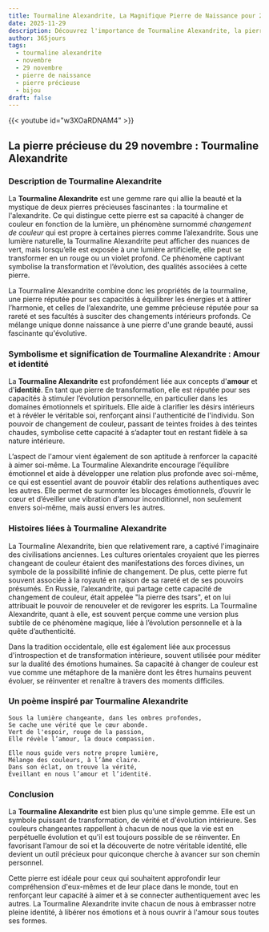 ```yaml
---
title: Tourmaline Alexandrite, La Magnifique Pierre de Naissance pour 29 novembre
date: 2025-11-29
description: Découvrez l'importance de Tourmaline Alexandrite, la pierre de naissance du 29 novembre qui symbolise Amour et identité. Laissez sa beauté et sa signification illuminer votre journée.
author: 365jours
tags:
  - tourmaline alexandrite
  - novembre
  - 29 novembre
  - pierre de naissance
  - pierre précieuse
  - bijou
draft: false
---
```


{{< youtube id="w3XOaRDNAM4" >}}

## La pierre précieuse du 29 novembre : Tourmaline Alexandrite

### Description de Tourmaline Alexandrite

La **Tourmaline Alexandrite** est une gemme rare qui allie la beauté et la mystique de deux pierres précieuses fascinantes : la tourmaline et l'alexandrite. Ce qui distingue cette pierre est sa capacité à changer de couleur en fonction de la lumière, un phénomène surnommé _changement de couleur_ qui est propre à certaines pierres comme l’alexandrite. Sous une lumière naturelle, la Tourmaline Alexandrite peut afficher des nuances de vert, mais lorsqu’elle est exposée à une lumière artificielle, elle peut se transformer en un rouge ou un violet profond. Ce phénomène captivant symbolise la transformation et l’évolution, des qualités associées à cette pierre.

La Tourmaline Alexandrite combine donc les propriétés de la tourmaline, une pierre réputée pour ses capacités à équilibrer les énergies et à attirer l’harmonie, et celles de l’alexandrite, une gemme précieuse réputée pour sa rareté et ses facultés à susciter des changements intérieurs profonds. Ce mélange unique donne naissance à une pierre d'une grande beauté, aussi fascinante qu'évolutive.

### Symbolisme et signification de Tourmaline Alexandrite : Amour et identité

La **Tourmaline Alexandrite** est profondément liée aux concepts d'**amour** et d'**identité**. En tant que pierre de transformation, elle est réputée pour ses capacités à stimuler l’évolution personnelle, en particulier dans les domaines émotionnels et spirituels. Elle aide à clarifier les désirs intérieurs et à révéler le véritable soi, renforçant ainsi l'authenticité de l'individu. Son pouvoir de changement de couleur, passant de teintes froides à des teintes chaudes, symbolise cette capacité à s’adapter tout en restant fidèle à sa nature intérieure.

L’aspect de l'amour vient également de son aptitude à renforcer la capacité à aimer soi-même. La Tourmaline Alexandrite encourage l’équilibre émotionnel et aide à développer une relation plus profonde avec soi-même, ce qui est essentiel avant de pouvoir établir des relations authentiques avec les autres. Elle permet de surmonter les blocages émotionnels, d’ouvrir le cœur et d’éveiller une vibration d'amour inconditionnel, non seulement envers soi-même, mais aussi envers les autres.

### Histoires liées à Tourmaline Alexandrite

La Tourmaline Alexandrite, bien que relativement rare, a captivé l'imaginaire des civilisations anciennes. Les cultures orientales croyaient que les pierres changeant de couleur étaient des manifestations des forces divines, un symbole de la possibilité infinie de changement. De plus, cette pierre fut souvent associée à la royauté en raison de sa rareté et de ses pouvoirs présumés. En Russie, l’alexandrite, qui partage cette capacité de changement de couleur, était appelée "la pierre des tsars", et on lui attribuait le pouvoir de renouveler et de revigorer les esprits. La Tourmaline Alexandrite, quant à elle, est souvent perçue comme une version plus subtile de ce phénomène magique, liée à l’évolution personnelle et à la quête d’authenticité.

Dans la tradition occidentale, elle est également liée aux processus d'introspection et de transformation intérieure, souvent utilisée pour méditer sur la dualité des émotions humaines. Sa capacité à changer de couleur est vue comme une métaphore de la manière dont les êtres humains peuvent évoluer, se réinventer et renaître à travers des moments difficiles.

### Un poème inspiré par Tourmaline Alexandrite

	Sous la lumière changeante, dans les ombres profondes,  
	Se cache une vérité que le cœur abonde.  
	Vert de l'espoir, rouge de la passion,  
	Elle révèle l’amour, la douce compassion.
	
	Elle nous guide vers notre propre lumière,  
	Mélange des couleurs, à l’âme claire.  
	Dans son éclat, on trouve la vérité,  
	Éveillant en nous l’amour et l’identité.

### Conclusion

La **Tourmaline Alexandrite** est bien plus qu'une simple gemme. Elle est un symbole puissant de transformation, de vérité et d'évolution intérieure. Ses couleurs changeantes rappellent à chacun de nous que la vie est en perpétuelle évolution et qu'il est toujours possible de se réinventer. En favorisant l’amour de soi et la découverte de notre véritable identité, elle devient un outil précieux pour quiconque cherche à avancer sur son chemin personnel.

Cette pierre est idéale pour ceux qui souhaitent approfondir leur compréhension d'eux-mêmes et de leur place dans le monde, tout en renforçant leur capacité à aimer et à se connecter authentiquement avec les autres. La Tourmaline Alexandrite invite chacun de nous à embrasser notre pleine identité, à libérer nos émotions et à nous ouvrir à l'amour sous toutes ses formes.